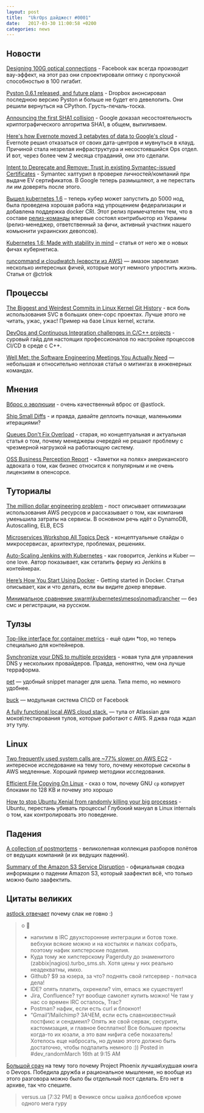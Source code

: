 ```yaml
---
layout: post
title:  "UkrOps дайджест #0001"
date:   2017-03-30 11:00:58 +0200
categories: news
---
```



Новости
-------
[Designing 100G optical connections](https://code.facebook.com/posts/1633153936991442/designing-100g-optical-connections) - Facebook как всегда производит вау-эффект, на этот раз они спроектировали оптику с пропускной способностью в 100 гигабит.  

[Pyston 0.6.1 released, and future plans](https://blog.pyston.org/2017/01/31/pyston-0-6-1-released-and-future-plans/) - Dropbox анонсировал последнюю версию Pyston и больше не будет его девелопить. Они решили вернуться на CPython. Грусть-печаль-тоска.

[Announcing the first SHA1 collision](https://security.googleblog.com/2017/02/announcing-first-sha1-collision.html) - Google доказал несостоятельность криптографического алгоритма SHA1, в общем, выпиливаем.

[Here's how Evernote moved 3 petabytes of data to Google's cloud](http://www.pcworld.com/article/3167594/data-center-cloud/heres-how-evernote-moved-3-petabytes-of-data-to-googles-cloud.html) - Evernote решил отказаться от своих дата-центров и мувнуться в клауд. Причиной стала незрелая инфраструктура и несостоявшийся Ops отдел. И вот, через более чем 2 месяца страданий, они это сделали.

[Intent to Deprecate and Remove: Trust in existing Symantec-issued Certificates](https://groups.google.com/a/chromium.org/forum/#!msg/blink-dev/eUAKwjihhBs/rpxMXjZHCQAJ) - Symantec халтурил в проверке личностей/компаний при выдаче EV сертификатов. В Google теперь размышляют, а не перестать ли им доверять после этого.

[Вышел kubernetes 1.6](https://github.com/kubernetes/kubernetes/blob/master/CHANGELOG.md/#v160) – теперь кубер может запустить до 5000 нод, была проведена хорошая работа над упрощением федерализации и добавлена поддержка docker CRI. Этот релиз примечателен тем, что в составе [релиз-команды](https://github.com/kubernetes/features/blob/master/release-1.6/release_team.md) впервые состоял контрибьютор из Украины (релиз-менеджер, ответственный за фичи, активный участник нашего комьюнити украинских девопсов).

[Kubernetes 1.6: Made with stability in mind](http://superuser.openstack.org/articles/kubernetes-1-6-new-features/) – статья от него же о новых фичах кубернетиса. 



[runcommand и cloudwatch (новости из AWS)](https://dvps.blog/run-command-i-cloud-watch-novosti-iz-aws/) — амазон зарелизил несколько интересных фичей, которые могут немного упростить жизнь. Статья от @ctrlok


Процессы
--------
[The Biggest and Weirdest Commits in Linux Kernel Git History](https://www.destroyallsoftware.com/blog/2017/the-biggest-and-weirdest-commits-in-linux-kernel-git-history) - вся боль использования SVC в больших опен-сорс проектах. Лучше этого не читать, ужас, ужас! Пример на базе Linux kernel, кстати.

[DevOps and Continuous Integration challenges in C/C++ projects](http://blog.conan.io/2017/03/14/Devops-and-Continouous-Integration-Challenges-in-C-C++-Projects.html) - суровый гайд для настоящих профессионалов по настройке процессов CI/CD в среде с C++.

[Well Met: the Software Engineering Meetings You Actually Need](https://truss.works/blog/2017/2/3/well-met-the-software-engineering-meetings-you-actually-need) — небольшая и относительно неплохая статья о митингах в инженерных командах. 


Мнения
------
[Вброс о эволюции](https://ukrops.slack.com/archives/dev_random/p1489648547087416) - очень качественный вброс от @astlock.

[Ship Small Diffs](https://blog.skyliner.io/ship-small-diffs-741308bec0d1) - и правда, давайте деплоить почаще, маленькими итерациями? 

[Queues Don't Fix Overload](http://ferd.ca/queues-don-t-fix-overload.html) - старая, но концептуальная и актуальная статья о том, почему менеджеры очередей не решают проблему с чрезмерной нагрузкой на работающую систему.

[OSS Business Perception Report](https://writing.kemitchell.com/2017/03/29/OSS-Business-Perception-Report.html) - «Заметки на полях» американского адвоката о том, как бизнес относится к популярным и не очень лицензиям в опенсорсе.


Туториалы
---------
[The million dollar engineering problem](https://segment.com/blog/the-million-dollar-eng-problem/) - пост описывает оптимизации использования AWS ресурсов и рассказывает о том, как компания уменьшила затраты на сервисы. В основном речь идёт о DynamoDB, Autoscalling, ELB, ECS

[Microservices Workshop All Topics Deck](https://www.slideshare.net/adriancockcroft/microservices-workshop-all-topics-deck-2016) - концептуальные слайды о микросервисах, архитектуре, проблемах, решениях.

[Auto-Scaling Jenkins with Kubernetes](http://www.monkeylittle.com/blog/2017/02/09/autoscaling-jenkins-with-kubernetes.html) - как говорится, Jenkins и Kuber — one love. Автор показывает, как сетапить ферму из Jenkins в контейнерах.

[Here’s How You Start Using Docker](http://djangostars.com/blog/heres-how-you-start-using-docker/) - Getting started in Docker. Статья описывает, как и что делать, если вы видите докер впервые. 

[Минимальное сравнение swarm\kubernetes\mesos\nomad\rancher](https://dvps.blog/minimalnoie-sravnieniie-swarm-kubernetes-mesos-nomad-rancher/) — без смс и регистрации, на русском. 


Тулзы
-----
[Top-like interface for container metrics](https://github.com/bcicen/ctop) - ещё один *top, но теперь специально для контейнеров.

[Synchronize your DNS to multiple providers](https://github.com/StackExchange/dnscontrol) - новая тула для управления DNS у нескольких провайдеров. Правда, непонятно, чем она лучше терраформа.

[pet](https://github.com/knqyf263/pet) — удобный snippet manager для шела. Типа memo, но немного удобнее. 

[buck](https://buckbuild.com) — модульная система CI\CD от Facebook


[A fully functional local AWS cloud stack.](https://github.com/atlassian/localstack) —  тула от Atlassian для моков\тестирования тулов, которые работают с AWS. Я джва года ждал эту тулу. 

Linux
-----
[Two frequently used system calls are ~77% slower on AWS EC2](https://blog.packagecloud.io/eng/2017/03/08/system-calls-are-much-slower-on-ec2/) - интересное исследование на тему того, почему некоторые сисколы в AWS медленные. Хороший пример методики исследования.

[Efficient File Copying On Linux](https://eklitzke.org/efficient-file-copying-on-linux) - сказ о том, почему GNU `cp` копирует блоками по 128 KB и почему это хорошо

[How to stop Ubuntu Xenial from randomly killing your big processes](https://blog.meteor.com/how-to-stop-ubuntu-xenial-from-randomly-killing-your-big-processes-4a3e2d09323f) - Ubuntu, перестань убивать процессы! Глубокий мануал в Linux internals о том, как контролировать это поведение.


Падения
-------
[A collection of postmortems](https://github.com/danluu/post-mortems) - великолепная коллекция разборов полётов от ведущих компаний (и их ведущих падений).

[Summary of the Amazon S3 Service Disruption](https://aws.amazon.com/ru/message/41926/) - официальная сводка информации о падении Amazon S3, который заафектил всё, что только можно было заафектить.


Цитаты великих
--------------

[astlock отвечает](https://ukrops.slackarchive.io/dev_random/page-86/ts-1489648547087416) почему слак не говно :) 
> о :slightly_smiling_face:
> - напилим в IRC двухсторонние интеграции и ботов тоже. вебхуки всякие можно и на костылях и палках собрать, поэтому нафик хипстерские поделия.
> - Куда тому же хипстерскому Pagerduty до знаменитого (zabbix|nagios).turbo_sms.sh. Хотя цены у них реально неадекватны, имхо.
> - Github? $9 за юзера, за что? поднять свой гитсервер - полчаса дела! 
> - IDE? опять платить, охренели? vim, emacs же существует!
> - Jira, Confluence? тут вообще самолет купить можно! Че там у нас со времен IRC осталось, Trac? 
> - Postman? нафик, если есть curl и блокнот!
> - “Gmail”/Mailchimp? ЗАЧЕМ, если есть славноизвестный постфикс и сендмеил? Опять же свой сервак, сесурити, кастомизация, и главное бесплатно! Все большие проекты когда-то их юзали, а это вам нифига себе показатель!
> Хотелось еще набросать, но думаю этого должно быть достаточно, чтобы подпалить немного :))
> Posted in #dev_randomMarch 16th at 9:15 AM

[Большой срач](https://ukrops.slack.com/archives/C2ALCPURW/p1489426379038103) на тему того почему Project Phoenix лучшая\худшая книга о Devops. Победила дружба и рациональное мышление, но вообще из этого разговора можно было бы отдельный пост сделать. Его нет в архиве, так что спешите. 

> versus.ua [7:32 PM] 
> в Фениксе опсы  шайка долбоебов кроме одного мега гуру
